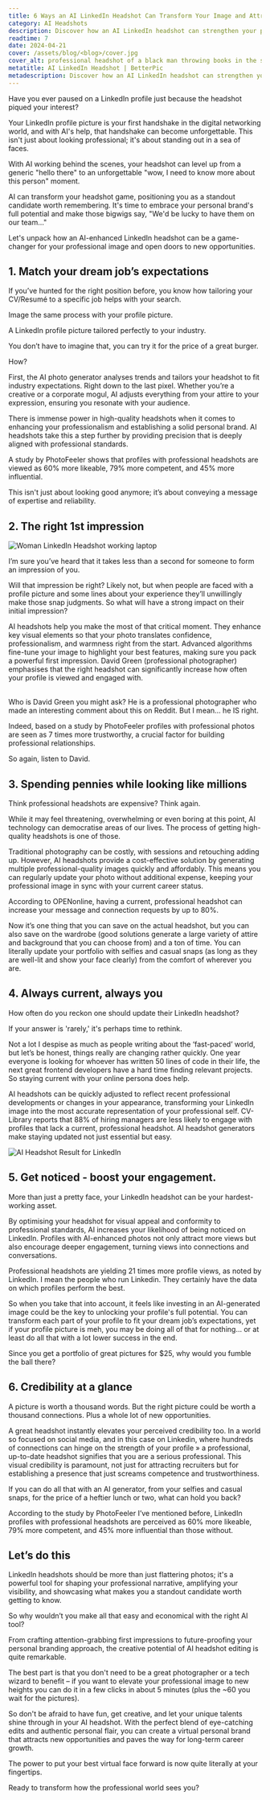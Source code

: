 ```yaml
---
title: 6 Ways an AI LinkedIn Headshot Can Transform Your Image and Attract New Opportunities
category: AI Headshots
description: Discover how an AI LinkedIn headshot can strengthen your professional image while enhancing visibility and personal brand for career growth.
readtime: 7
date: 2024-04-21
cover: /assets/blog/<blog>/cover.jpg
cover_alt: professional headshot of a black man throwing books in the sky
metatitle: AI LinkedIn Headshot | BetterPic
metadescription: Discover how an AI LinkedIn headshot can strengthen your professional image while enhancing visibility and personal brand for career growth.
---
```


Have you ever paused on a LinkedIn profile just because the headshot piqued your interest?

Your LinkedIn profile picture is your first handshake in the digital networking world, and with AI's help, that handshake can become unforgettable. This isn't just about looking professional; it's about standing out in a sea of faces.

With AI working behind the scenes, your headshot can level up from a generic "hello there" to an unforgettable "wow, I need to know more about this person" moment.

AI can transform your headshot game, positioning you as a standout candidate worth remembering. It's time to embrace your personal brand's full potential and make those bigwigs say, "We'd be lucky to have them on our team…"

Let's unpack how an AI-enhanced LinkedIn headshot can be a game-changer for your professional image and open doors to new opportunities.


## 1. Match your dream job’s expectations

If you’ve hunted for the right position before, you know how tailoring your CV/Resumé to a specific job helps with your search.


Image the same process with your profile picture.

A LinkedIn profile picture tailored perfectly to your industry.

You don’t have to imagine that, you can try it for the price of a great burger.

How?

First, the AI photo generator analyses trends and tailors your headshot to fit industry expectations. Right down to the last pixel. Whether you’re a creative or a corporate mogul, AI adjusts everything from your attire to your expression, ensuring you resonate with your audience.

There is immense power in high-quality headshots when it comes to enhancing your professionalism and establishing a solid personal brand. AI headshots take this a step further by providing precision that is deeply aligned with professional standards.

A study by PhotoFeeler shows that profiles with professional headshots are viewed as 60% more likeable, 79% more competent, and 45% more influential.

This isn't just about looking good anymore; it’s about conveying a message of expertise and reliability.


## 2. The right 1st impression


![Woman LinkedIn Headshot working laptop](/assets/blog/ai-linkedin-headshot/image1.jpg)


I’m sure you’ve heard that it takes less than a second for someone to form an impression of you.

Will that impression be right? Likely not, but when people are faced with a profile picture and some lines about your experience they’ll unwillingly make those snap judgments. So what will have a strong impact on their initial impression?

AI headshots help you make the most of that critical moment. They enhance key visual elements so that your photo translates confidence, professionalism, and warmness right from the start. Advanced algorithms fine-tune your image to highlight your best features, making sure you pack a powerful first impression. David Green (professional photographer) emphasises that the right headshot can significantly increase how often your profile is viewed and engaged with.

\
Who is David Green you might ask? He is a professional photographer who made an interesting comment about this on Reddit. But I mean… he IS right.

Indeed, based on a study by PhotoFeeler profiles with professional photos are seen as 7 times more trustworthy, a crucial factor for building professional relationships.

So again, listen to David.


## 3. Spending pennies while looking like millions

Think professional headshots are expensive? Think again.

While it may feel threatening, overwhelming or even boring at this point, AI technology can democratise areas of our lives.  The process of getting high-quality headshots is one of those.

Traditional photography can be costly, with sessions and retouching adding up. However, AI headshots provide a cost-effective solution by generating multiple professional-quality images quickly and affordably. This means you can regularly update your photo without additional expense, keeping your professional image in sync with your current career status.

According to OPENonline, having a current, professional headshot can increase your message and connection requests by up to 80%.

Now it’s one thing that you can save on the actual headshot, but you can also save on the wardrobe (good solutions generate a large variety of attire and background that you can choose from) and a ton of time. You can literally update your portfolio with selfies and casual snaps (as long as they are well-lit and show your face clearly) from the comfort of wherever you are.


## 4. Always current, always you

How often do you reckon one should update their LinkedIn headshot?

If your answer is 'rarely,' it's perhaps time to rethink.

Not a lot I despise as much as people writing about the ‘fast-paced’ world, but let’s be honest, things really are changing rather quickly. One year everyone is looking for whoever has written 50 lines of code in their life, the next great frontend developers have a hard time finding relevant projects. So staying current with your online persona does help.

AI headshots can be quickly adjusted to reflect recent professional developments or changes in your appearance, transforming your LinkedIn image into the most accurate representation of your professional self. CV-Library reports that 88% of hiring managers are less likely to engage with profiles that lack a current, professional headshot. AI headshot generators make staying updated not just essential but easy.

![AI Headshot Result for LinkedIn](/assets/blog/ai-linkedin-headshot/image2.jpg)


## 5. Get noticed - boost your engagement.

More than just a pretty face, your LinkedIn headshot can be your hardest-working asset.

By optimising your headshot for visual appeal and conformity to professional standards, AI increases your likelihood of being noticed on LinkedIn. Profiles with AI-enhanced photos not only attract more views but also encourage deeper engagement, turning views into connections and conversations.

Professional headshots are yielding 21 times more profile views, as noted by LinkedIn. I mean the people who run Linkedin. They certainly have the data on which profiles perform the best.

So when you take that into account, it feels like investing in an AI-generated image could be the key to unlocking your profile's full potential. You can transform each part of your profile to fit your dream job’s expectations, yet if your profile picture is meh, you may be doing all of that for nothing… or at least do all that with a lot lower success in the end.

Since you get a portfolio of great pictures for $25, why would you fumble the ball there?


## 6. Credibility at a glance

A picture is worth a thousand words. But the right picture could be worth a thousand connections. Plus a whole lot of new opportunities.

A great headshot instantly elevates your perceived credibility too. In a world so focused on social media, and in this case on Linkedin, where hundreds of connections can hinge on the strength of your profile » a professional, up-to-date headshot signifies that you are a serious professional. This visual credibility is paramount, not just for attracting recruiters but for establishing a presence that just screams competence and trustworthiness.

If you can do all that with an AI generator, from your selfies and casual snaps, for the price of a heftier lunch or two, what can hold you back?

According to the study by PhotoFeeler I’ve mentioned before, LinkedIn profiles with professional headshots are perceived as 60% more likeable, 79% more competent, and 45% more influential than those without.


## Let’s do this

LinkedIn headshots should be more than just flattering photos; it's a powerful tool for shaping your professional narrative, amplifying your visibility, and showcasing what makes you a standout candidate worth getting to know.

So why wouldn’t you make all that easy and economical with the right AI tool?

From crafting attention-grabbing first impressions to future-proofing your personal branding approach, the creative potential of AI headshot editing is quite remarkable.

The best part is that you don't need to be a great photographer or a tech wizard to benefit – if you want to elevate your professional image to new heights you can do it in a few clicks in about 5 minutes (plus the ~60 you wait for the pictures).

So don't be afraid to have fun, get creative, and let your unique talents shine through in your AI headshot. With the perfect blend of eye-catching edits and authentic personal flair, you can create a virtual personal brand that attracts new opportunities and paves the way for long-term career growth.

The power to put your best virtual face forward is now quite literally at your fingertips.

Ready to transform how the professional world sees you?
